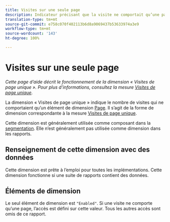 ```yaml
---
title: Visites sur une seule page
description: Indicateur précisant que la visite ne comportait qu’une page.
translation-type: tm+mt
source-git-commit: e758c070f402113b6d8a9069437b53633974a3e9
workflow-type: tm+mt
source-wordcount: '143'
ht-degree: 100%

---
```



# Visites sur une seule page

*Cette page d’aide décrit le fonctionnement de la dimension « Visites de page unique ». Pour plus d’informations, consultez la mesure [Visites de page unique](../metrics/single-page-visits.md).*

La dimension « Visites de page unique » indique le nombre de visites qui ne comportaient qu’un élément de dimension [Page](page.md). Il s’agit de la forme de dimension correspondante à la mesure [Visites de page unique](../metrics/single-page-visits.md).

Cette dimension est généralement utilisée comme composant dans la [segmentation](../segmentation/seg-home.md). Elle n’est généralement pas utilisée comme dimension dans les rapports.

## Renseignement de cette dimension avec des données

Cette dimension est prête à l’emploi pour toutes les implémentations. Cette dimension fonctionne si une suite de rapports contient des données.

## Éléments de dimension

Le seul élément de dimension est `"Enabled"`. Si une visite ne comporte qu’une page, l’accès est défini sur cette valeur. Tous les autres accès sont omis de ce rapport.

